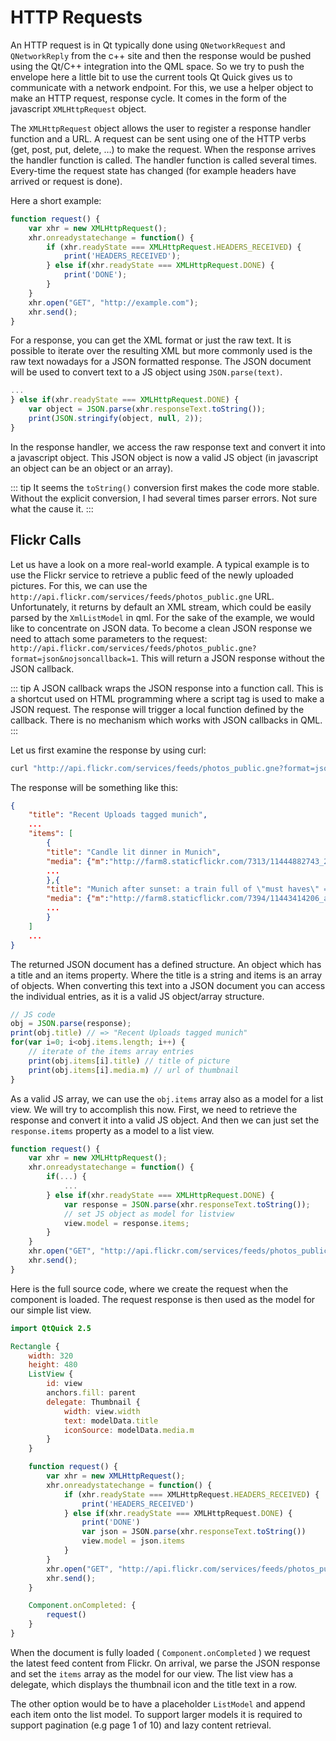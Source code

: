 # HTTP Requests

An HTTP request is in Qt typically done using `QNetworkRequest` and `QNetworkReply` from the c++ site and then the response would be pushed using the Qt/C++ integration into the QML space. So we try to push the envelope here a little bit to use the current tools Qt Quick gives us to communicate with a network endpoint. For this, we use a helper object to make an HTTP request, response cycle. It comes in the form of the javascript `XMLHttpRequest` object.

The `XMLHttpRequest` object allows the user to register a response handler function and a URL. A request can be sent using one of the HTTP verbs (get, post, put, delete, …) to make the request. When the response arrives the handler function is called. The handler function is called several times. Every-time the request state has changed (for example headers have arrived or request is done).

Here a short example:

```js
function request() {
    var xhr = new XMLHttpRequest();
    xhr.onreadystatechange = function() {
        if (xhr.readyState === XMLHttpRequest.HEADERS_RECEIVED) {
            print('HEADERS_RECEIVED');
        } else if(xhr.readyState === XMLHttpRequest.DONE) {
            print('DONE');
        }
    }
    xhr.open("GET", "http://example.com");
    xhr.send();
}
```

For a response, you can get the XML format or just the raw text. It is possible to iterate over the resulting XML but more commonly used is the raw text nowadays for a JSON formatted response. The JSON document will be used to convert text to a JS object using `JSON.parse(text)`.

```js
...
} else if(xhr.readyState === XMLHttpRequest.DONE) {
    var object = JSON.parse(xhr.responseText.toString());
    print(JSON.stringify(object, null, 2));
}
```

In the response handler, we access the raw response text and convert it into a javascript object. This JSON object is now a valid JS object (in javascript an object can be an object or an array).

::: tip
It seems the `toString()` conversion first makes the code more stable. Without the explicit conversion, I had several times parser errors. Not sure what the cause it.
:::

## Flickr Calls

Let us have a look on a more real-world example. A typical example is to use the Flickr service to retrieve a public feed of the newly uploaded pictures. For this, we can use the `http://api.flickr.com/services/feeds/photos_public.gne` URL. Unfortunately, it returns by default an XML stream, which could be easily parsed by the `XmlListModel` in qml. For the sake of the example, we would like to concentrate on JSON data. To become a clean JSON response we need to attach some parameters to the request: `http://api.flickr.com/services/feeds/photos_public.gne?format=json&nojsoncallback=1`. This will return a JSON response without the JSON callback.

::: tip
A JSON callback wraps the JSON response into a function call. This is a shortcut used on HTML programming where a script tag is used to make a JSON request. The response will trigger a local function defined by the callback. There is no mechanism which works with JSON callbacks in QML.
:::

Let us first examine the response by using curl:

```sh
curl "http://api.flickr.com/services/feeds/photos_public.gne?format=json&nojsoncallback=1&tags=munich"
```

The response will be something like this:

```json
{
    "title": "Recent Uploads tagged munich",
    ...
    "items": [
        {
        "title": "Candle lit dinner in Munich",
        "media": {"m":"http://farm8.staticflickr.com/7313/11444882743_2f5f87169f_m.jpg"},
        ...
        },{
        "title": "Munich after sunset: a train full of \"must haves\" =",
        "media": {"m":"http://farm8.staticflickr.com/7394/11443414206_a462c80e83_m.jpg"},
        ...
        }
    ]
    ...
}
```

The returned JSON document has a defined structure. An object which has a title and an items property. Where the title is a string and items is an array of objects. When converting this text into a JSON document you can access the individual entries, as it is a valid JS object/array structure.

```js
// JS code
obj = JSON.parse(response);
print(obj.title) // => "Recent Uploads tagged munich"
for(var i=0; i<obj.items.length; i++) {
    // iterate of the items array entries
    print(obj.items[i].title) // title of picture
    print(obj.items[i].media.m) // url of thumbnail
}
```

As a valid JS array, we can use the `obj.items` array also as a model for a list view. We will try to accomplish this now. First, we need to retrieve the response and convert it into a valid JS object. And then we can just set the `response.items` property as a model to a list view.

```js
function request() {
    var xhr = new XMLHttpRequest();
    xhr.onreadystatechange = function() {
        if(...) {
            ...
        } else if(xhr.readyState === XMLHttpRequest.DONE) {
            var response = JSON.parse(xhr.responseText.toString());
            // set JS object as model for listview
            view.model = response.items;
        }
    }
    xhr.open("GET", "http://api.flickr.com/services/feeds/photos_public.gne?format=json&nojsoncallback=1&tags=munich");
    xhr.send();
}
```

Here is the full source code, where we create the request when the component is loaded. The request response is then used as the model for our simple list view.

```qml
import QtQuick 2.5

Rectangle {
    width: 320
    height: 480
    ListView {
        id: view
        anchors.fill: parent
        delegate: Thumbnail {
            width: view.width
            text: modelData.title
            iconSource: modelData.media.m
        }
    }

    function request() {
        var xhr = new XMLHttpRequest();
        xhr.onreadystatechange = function() {
            if (xhr.readyState === XMLHttpRequest.HEADERS_RECEIVED) {
                print('HEADERS_RECEIVED')
            } else if(xhr.readyState === XMLHttpRequest.DONE) {
                print('DONE')
                var json = JSON.parse(xhr.responseText.toString())
                view.model = json.items
            }
        }
        xhr.open("GET", "http://api.flickr.com/services/feeds/photos_public.gne?format=json&nojsoncallback=1&tags=munich");
        xhr.send();
    }

    Component.onCompleted: {
        request()
    }
}

```

When the document is fully loaded ( `Component.onCompleted` ) we request the latest feed content from Flickr. On arrival, we parse the JSON response and set the `items` array as the model for our view. The list view has a delegate, which displays the thumbnail icon and the title text in a row.

The other option would be to have a placeholder `ListModel` and append each item onto the list model. To support larger models it is required to support pagination (e.g page 1 of 10) and lazy content retrieval.

